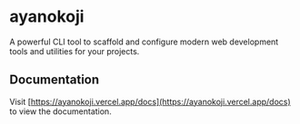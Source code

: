 # ayanokoji

A powerful CLI tool to scaffold and configure modern web development tools and utilities for your projects.

## Documentation

Visit [https://ayanokoji.vercel.app/docs](https://ayanokoji.vercel.app/docs) to view the documentation.
